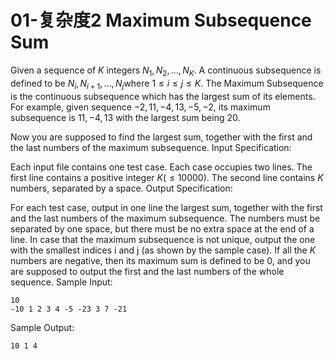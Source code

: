 # 01-复杂度2 Maximum Subsequence Sum

Given a sequence of $K$ integers ${ N_1​, N_2​, ..., N_K​ }$. A continuous subsequence is defined to be ${ N_i​, N_{i+1}​, ..., N_j​ }$ where $1≤i≤j≤K$. The Maximum Subsequence is the continuous subsequence which has the largest sum of its elements. For example, given sequence ${ -2, 11, -4, 13, -5, -2 }$, its maximum subsequence is ${ 11, -4, 13 }$ with the largest sum being 20.

Now you are supposed to find the largest sum, together with the first and the last numbers of the maximum subsequence.
Input Specification:

Each input file contains one test case. Each case occupies two lines. The first line contains a positive integer $K (≤10000)$. The second line contains $K$ numbers, separated by a space.
Output Specification:

For each test case, output in one line the largest sum, together with the first and the last numbers of the maximum subsequence. The numbers must be separated by one space, but there must be no extra space at the end of a line. In case that the maximum subsequence is not unique, output the one with the smallest indices i and j (as shown by the sample case). If all the $K$ numbers are negative, then its maximum sum is defined to be 0, and you are supposed to output the first and the last numbers of the whole sequence.
Sample Input:

```Sample
10
-10 1 2 3 4 -5 -23 3 7 -21
```

Sample Output:

```Sample
10 1 4
```
